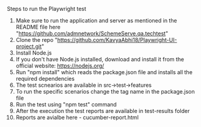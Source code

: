 Steps to run the Playwright test


1. Make sure to run the application and server as mentioned in the README file here  "https://github.com/admnetwork/SchemeServe.qa.techtest"
2. Clone the repo "https://github.com/KavyaAbhi18/Playwright-UI-project.git"
3. Install Node.js
4. If you don't have Node.js installed, download and install it from the official website: https://nodejs.org/
5. Run "npm install" which reads the package.json file and installs all the required dependencies
6. The test scnearios are available in src->test->features
7. To run the specific scenarios change the tag name in the package.json file
8. Run the test using "npm test" command
9. After the execution the test reports are available in test-results folder
10. Reports are avialbe here - cucumber-report.html 


